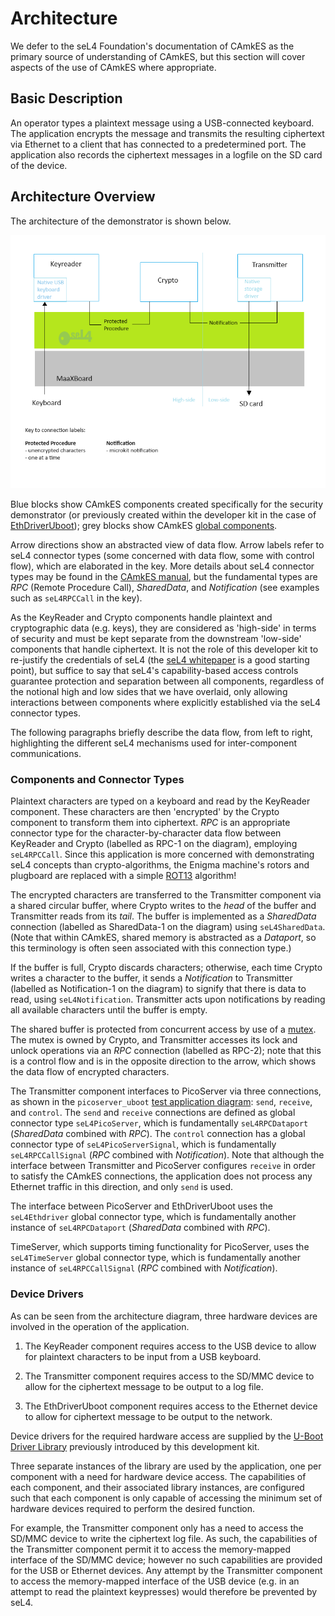 
# Architecture

We defer to the seL4 Foundation's documentation of CAmkES as the primary source of understanding of CAmkES, but this section will cover aspects of the use of CAmkES where appropriate.

## Basic Description

An operator types a plaintext message using a USB-connected keyboard. The application encrypts the message and transmits the resulting ciphertext via Ethernet to a client that has connected to a predetermined port. The application also records the ciphertext messages in a logfile on the SD card of the device.

## Architecture Overview

The architecture of the demonstrator is shown below.

![Demonstrator architecture](../camkes_case_study_application/figures/encrypter_arch.png)

Blue blocks show CAmkES components created specifically for the security demonstrator (or previously created within the developer kit in the case of [EthDriverUboot](../device_drivers/uboot_driver_usage.md#test-application-picoserver_uboot)); grey blocks show CAmkES [global components](https://github.com/seL4/global-components).

Arrow directions show an abstracted view of data flow. Arrow labels refer to seL4 connector types (some concerned with data flow, some with control flow), which are elaborated in the key. More details about seL4 connector types may be found in the [CAmkES manual](https://docs.sel4.systems/projects/camkes/manual.html), but the fundamental types are _RPC_ (Remote Procedure Call), _SharedData_, and _Notification_ (see examples such as `seL4RPCCall` in the key).

As the KeyReader and Crypto components handle plaintext and cryptographic data (e.g. keys), they are considered as 'high-side' in terms of security and must be kept separate from the downstream 'low-side' components that handle ciphertext. It is not the role of this developer kit to re-justify the credentials of seL4 (the [seL4 whitepaper](https://sel4.systems/About/seL4-whitepaper.pdf) is a good starting point), but suffice to say that seL4's capability-based access controls guarantee protection and separation between all components, regardless of the notional high and low sides that we have overlaid, only allowing interactions between components where explicitly established via the seL4 connector types.

The following paragraphs briefly describe the data flow, from left to right, highlighting the different seL4 mechanisms used for inter-component communications.

### Components and Connector Types

Plaintext characters are typed on a keyboard and read by the KeyReader component. These characters are then 'encrypted' by the Crypto component to transform them into ciphertext. _RPC_ is an appropriate connector type for the character-by-character data flow between KeyReader and Crypto (labelled as RPC-1 on the diagram), employing `seL4RPCCall`. Since this application is more concerned with demonstrating seL4 concepts than crypto-algorithms, the Enigma machine's rotors and plugboard are replaced with a simple [ROT13](https://en.wikipedia.org/wiki/ROT13) algorithm!

The encrypted characters are transferred to the Transmitter component via a shared circular buffer, where Crypto writes to the _head_ of the buffer and Transmitter reads from its _tail_. The buffer is implemented as a _SharedData_ connection (labelled as SharedData-1 on the diagram) using `seL4SharedData`. (Note that within CAmkES, shared memory is abstracted as a _Dataport_, so this terminology is often seen associated with this connection type.)

If the buffer is full, Crypto discards characters; otherwise, each time Crypto writes a character to the buffer, it sends a _Notification_ to Transmitter (labelled as Notification-1 on the diagram) to signify that there is data to read, using `seL4Notification`. Transmitter acts upon notifications by reading all available characters until the buffer is empty.

The shared buffer is protected from concurrent access by use of a [mutex](https://en.wikipedia.org/wiki/Lock_(computer_science)). The mutex is owned by Crypto, and Transmitter accesses its lock and unlock operations via an _RPC_ connection (labelled as RPC-2); note that this is a control flow and is in the opposite direction to the arrow, which shows the data flow of encrypted characters.

The Transmitter component interfaces to PicoServer via three connections, as shown in the `picoserver_uboot` [test application diagram](uboot_driver_usage.md#test-application-picoserver_uboot): `send`, `receive`, and `control`. The `send` and `receive` connections are defined as global connector type `seL4PicoServer`, which is fundamentally `seL4RPCDataport` (_SharedData_ combined with _RPC_). The `control` connection has a global connector type of `seL4PicoServerSignal`, which is fundamentally `seL4RPCCallSignal` (_RPC_ combined with _Notification_). Note that although the interface between Transmitter and PicoServer configures `receive` in order to satisfy the CAmkES connections, the application does not process any Ethernet traffic in this direction, and only `send` is used.

The interface between PicoServer and EthDriverUboot uses the `seL4Ethdriver` global connector type, which is fundamentally another instance of `seL4RPCDataport` (_SharedData_ combined with _RPC_).

TimeServer, which supports timing functionality for PicoServer, uses the `seL4TimeServer` global connector type, which is fundamentally another instance of `seL4RPCCallSignal` (_RPC_ combined with _Notification_).

### Device Drivers

As can be seen from the architecture diagram, three hardware devices are involved in the operation of the application.

1. The KeyReader component requires access to the USB device to allow for plaintext characters to be input from a USB keyboard.

2. The Transmitter component requires access to the SD/MMC device to allow for the ciphertext message to be output to a log file.

3. The EthDriverUboot component requires access to the Ethernet device to allow for ciphertext message to be output to the network.

Device drivers for the required hardware access are supplied by the [U-Boot Driver Library](../device_drivers/uboot_driver_library.md) previously introduced by this development kit.

Three separate instances of the library are used by the application, one per component with a need for hardware device access. The capabilities of each component, and their associated library instances, are configured such that each component is only capable of accessing the minimum set of hardware devices required to perform the desired function.

For example, the Transmitter component only has a need to access the SD/MMC device to write the ciphertext log file. As such, the capabilities of the Transmitter component permit it to access the memory-mapped interface of the SD/MMC device; however no such capabilities are provided for the USB or Ethernet devices. Any attempt by the Transmitter component to access the memory-mapped interface of the USB device (e.g. in an attempt to read the plaintext keypresses) would therefore be prevented by seL4.
